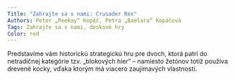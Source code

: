 ```yaml
---
Title: "Zahrajte sa s nami: Crusader Rex"
Authors: Peter „Peekay“ Kopáč, Petra „Baelara“ Kopáčová
Tags: Zahrajte sa s nami, deskové hry
Color: red
---
```

Predstavíme vám historickú strategickú hru pre
dvoch, ktorá patrí do netradičnej kategórie tzv.
„blokových hier“ – namiesto žetónov totiž používa
drevené kocky, vďaka ktorým má viacero
zaujímavých vlastností.
